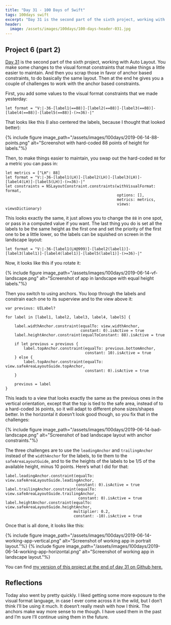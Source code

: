 ```yaml
---
title: "Day 31 - 100 Days of Swift"
tags: 100days swift
excerpt: "Day 31 is the second part of the sixth project, working with Auto Layout. You make some changes to the visual format constraints, that make things a little easier to maintain. And then you scrap those in favor of anchor based constraints, to do basically the same layout. Then at the end he gives you a couple of challenges to work with the anchor based constraints."
header:
  image: /assets/images/100days/100-days-header-031.jpg
---
```

## Project 6 (part 2)
[Day 31](https://www.hackingwithswift.com/100/31) is the second part of the sixth project, working with Auto Layout. You make some changes to the visual format constraints that make things a little easier to maintain. And then you scrap those in favor of anchor based constraints, to do basically the same layout. Then at the end he gives you a couple of challenges to work with the anchor based constraints.

First, you add some values to the visual format constraints that we made yesterday:
```
let format = "V:|-36-[label1(==88)]-[label2(==88)]-[label3(==88)]-[label4(==88)]-[label5(==88)]-(>=36)-|"
```
That looks like this (I also centered the labels, because I thought that looked better):

{% include figure image_path="/assets/images/100days/2019-06-14-88-points.png" alt="Screenshot with hard-coded 88 points of height for labels."%}

Then, to make things easier to maintain, you swap out the hard-coded `88` for a metric you can pass in:
```
let metrics = ["LH": 88]
let format = "V:|-36-[label1(LH)]-[label2(LH)]-[label3(LH)]-[label4(LH)]-[label5(LH)]-(>=36)-|"
let constraints = NSLayoutConstraint.constraints(withVisualFormat: format,
                                                 options: [],
                                                 metrics: metrics,
                                                 views: viewsDictionary)
```

This looks exactly the same, it just allows you to change the `88` in one spot, or pass in a computed value if you want. The last thing you do is set all the labels to be the same height as the first one and set the priority of the first one to be a little lower, so the labels can be squished on screen in the landscape layout:
```
let format = "V:|-36-[label1(LH@999)]-[label2(label1)]-[label3(label1)]-[label4(label1)]-[label5(label1)]-(>=36)-|"
```

Now, it looks like this if you rotate it:

{% include figure image_path="/assets/images/100days/2019-06-14-vf-landscape.png" alt="Screenshot of app in landscape with equal height labels."%}

Then you switch to using anchors. You loop through the labels and constrain each one to its superview and to the view above it:
```
var previous: UILabel?

for label in [label1, label2, label3, label4, label5] {

    label.widthAnchor.constraint(equalTo: view.widthAnchor,
                                 constant: 0).isActive = true
    label.heightAnchor.constraint(equalToConstant: 88).isActive = true

    if let previous = previous {
        label.topAnchor.constraint(equalTo: previous.bottomAnchor,
                                   constant: 10).isActive = true
    } else {
        label.topAnchor.constraint(equalTo: view.safeAreaLayoutGuide.topAnchor,
                                   constant: 0).isActive = true
    }

    previous = label
}
```

This leads to a view that looks exactly the same as the previous ones in the vertical orientation, except that the top is tied to the safe area, instead of to a hard-coded `36` points, so it will adapt to different phone sizes/shapes better. In the horizontal it  doesn’t look good though, so you fix that in the challenges:

{% include figure image_path="/assets/images/100days/2019-06-14-bad-landscape.png" alt="Screenshot of bad landscape layout with anchor constraints."%}

The three challenges are to use the `leadingAnchor` and `trailingAnchor` instead of the `widthAnchor` for the labels, to tie them to the `safeAreaLayoutGuide`, and to tie the heights of the labels to be 1/5 of the available height, minus 10 points. Here’s what I did for that:
```
label.leadingAnchor.constraint(equalTo: view.safeAreaLayoutGuide.leadingAnchor,
                               constant: 0).isActive = true
label.trailingAnchor.constraint(equalTo: view.safeAreaLayoutGuide.trailingAnchor,
                                constant: 0).isActive = true
label.heightAnchor.constraint(equalTo: view.safeAreaLayoutGuide.heightAnchor,
                              multiplier: 0.2,
                              constant: -10).isActive = true
```

Once that is all done, it looks like this:

{% include figure image_path="/assets/images/100days/2019-06-14-working-app-vertical.png" alt="Screenshot of working app in portrait layout."%}
{% include figure image_path="/assets/images/100days/2019-06-14-working-app-horizontal.png" alt="Screenshot of working app in landscape layout."%}

You can find [my version of this project at the end of day 31 on Github here.](https://github.com/dillon-mce/100-days-swift-projects/tree/cb06c356ef8ac90a28d409a06e759bec0c7a0fdc/Project6b)

## Reflections
Today also went by pretty quickly. I liked getting some more exposure to the visual format language, in case I ever come across it in the wild, but I don’t think I’ll be using it much. It doesn’t really mesh with how I think. The anchors  make way more sense to me though. I have used them in the past and I’m sure I’ll continue using them in the future.
